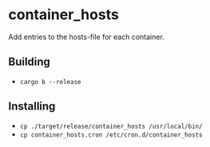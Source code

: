 # container_hosts
Add entries to the hosts-file for each container.

## Building
* `cargo b --release`

## Installing
* `cp ./target/release/container_hosts /usr/local/bin/`
* `cp container_hosts.cron /etc/cron.d/container_hosts`

